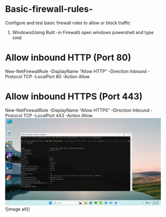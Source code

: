 # Basic-firewall-rules-
Configure and test basic firewall rules to allow or block traffic
1. Windows(Using Built -in Firewall)
open windows powershell and type cmd
# Allow inbound HTTP (Port 80)
New-NetFirewallRule -DisplayName "Allow HTTP" -Direction Inbound -Protocol TCP -LocalPort 80 -Action Allow

# Allow inbound HTTPS (Port 443)
New-NetFirewallRule -DisplayName "Allow HTTPS" -Direction Inbound -Protocol TCP -LocalPort 443 -Action Allow
![image alt](https://github.com/Krishna-kali/Basic-firewall-rules-/blob/f15f89b19003b57752a1a61ec661649b5f327e52/IMG_20250810_203624_993.png)
![image alt](

